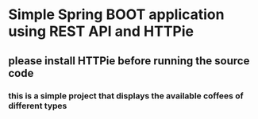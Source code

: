 # Simple Spring BOOT application using REST API and HTTPie
## please install HTTPie before running the source code
### this is a simple project that displays the available coffees of different types
 
